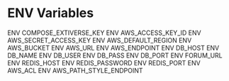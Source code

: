 # ENV Variables

ENV COMPOSE_EXTIVERSE_KEY
ENV AWS_ACCESS_KEY_ID
ENV AWS_SECRET_ACCESS_KEY
ENV AWS_DEFAULT_REGION
ENV AWS_BUCKET
ENV AWS_URL
ENV AWS_ENDPOINT
ENV DB_HOST
ENV DB_NAME
ENV DB_USER
ENV DB_PASS
ENV DB_PORT
ENV FORUM_URL
ENV REDIS_HOST
ENV REDIS_PASSWORD
ENV REDIS_PORT
ENV AWS_ACL
ENV AWS_PATH_STYLE_ENDPOINT
